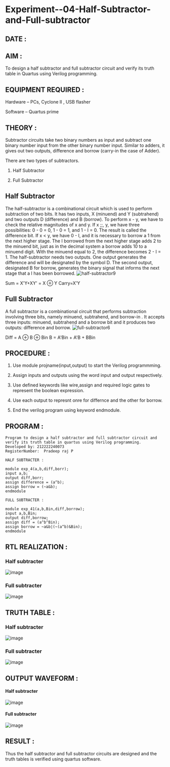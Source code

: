 # Experiment--04-Half-Subtractor-and-Full-subtractor
## DATE :
## AIM :
To design a half subtractor and full subtractor circuit and verify its truth table in Quartus using Verilog programming.

## EQUIPMENT REQUIRED :
Hardware – PCs, Cyclone II , USB flasher

Software – Quartus prime
## THEORY :
Subtractor circuits take two binary numbers as input and subtract one binary number input from the other binary number input. Similar to adders, it gives out two outputs, difference and borrow (carry-in the case of Adder). 

There are two types of subtractors.
1. Half Subtractor

2. Full Subtractor

## Half Subtractor
The half-subtractor is a combinational circuit which is used to perform subtraction of two bits. It has two inputs, X (minuend) and Y (subtrahend) and two outputs D (difference) and B (borrow). To perform x - y, we have to check the relative magnitudes of x and y. If x ;;, y, we have three possibilities: 0 - 0 = 0, 1 - 0 = 1, and 1 - I = 0. The result is called the difference bit. If x < y, we have 0 - I, and it is necessary to borrow a 1 from the next higher stage. The I borrowed from the next higher stage adds 2 to the minuend bit, just as in the decimal system a borrow adds 10 to a minuend digit. With the minuend equal to 2, the difference becomes 2 - I = 1. The half-subtractor needs two outputs. One output generates the difference and will be designated by the symbol D. The second output, designated B for borrow, generates the binary signal that informs the next stage that a I has been borrowed.
![half-subtractor9](https://user-images.githubusercontent.com/36288975/166112538-58c3bc7c-ee5d-4e6a-ac8d-8e8328efe27a.png)


Sum = X'Y+XY' = X ⊕ Y
Carry=X'Y

## Full Subtractor
A full subtractor is a combinational circuit that performs subtraction involving three bits, namely minuend, subtrahend, and borrow-in . It accepts three inputs: minuend, subtrahend and a borrow bit and it produces two outputs: difference and borrow. 
![full-subtractor6](https://user-images.githubusercontent.com/36288975/166112541-24c68359-3de8-4674-ae22-8272ffc385ed.png)


Diff = A ⊕ B ⊕ Bin B = A'Bin + A'B + BBin

## PROCEDURE :
1. Use module projname(input,output) to start the Verilog programmming.

2. Assign inputs and outputs using the word input and output respectively.

3. Use defined keywords like wire,assign and required logic gates to represent the boolean expression.

4. Use each output to represnt onre for differnce and the other for borrow.

5. End the verilog program using keyword endmodule.

## PROGRAM :
```
Program to design a half subtractor and full subtractor circuit and verify its truth table in quartus using Verilog programming.
Developed by: 212222240073
RegisterNumber:  Pradeep raj P

HALF SUBTRACTER :

module exp_4(a,b,diff,borr);
input a,b;
output diff,borr;
assign difference = (a^b);
assign borrow = (~a&b);
endmodule

FULL SUBTRACTER :

module exp_41(a,b,Bin,diff,borrow);
input a,b,Bin;
output diff,borrow;
assign diff = (a^b^Bin);
assign borrow = ~a&b|(~(a^b)&Bin);
endmodule

```

##  RTL REALIZATION :

### Half subtracter
![image](https://github.com/Pradeeppachiyappan/Experiment--03-Half-Subtractor-and-Full-subtractor/assets/118707347/b9b09e81-0c54-4a4a-aa03-330dc6bcdabd)

### Full subtracter
![image](https://github.com/Pradeeppachiyappan/Experiment--03-Half-Subtractor-and-Full-subtractor/assets/118707347/5d73dda5-c766-403b-8c94-909307b30e63)

## TRUTH TABLE :
### Half subtracter
![image](https://github.com/Pradeeppachiyappan/Experiment--03-Half-Subtractor-and-Full-subtractor/assets/118707347/284bd523-6e27-4433-9a99-ff6886f83ae1)

### Full subtracter
![image](https://github.com/Pradeeppachiyappan/Experiment--03-Half-Subtractor-and-Full-subtractor/assets/118707347/8a36177f-9ed6-417b-a5fd-7d692d262665)

## OUTPUT WAVEFORM :

#### Half subtracter
![image](https://github.com/Pradeeppachiyappan/Experiment--03-Half-Subtractor-and-Full-subtractor/assets/118707347/f297c0f9-60a4-410f-88af-cdb5bd89413d)

#### Full subtracter
![image](https://github.com/Pradeeppachiyappan/Experiment--03-Half-Subtractor-and-Full-subtractor/assets/118707347/d6087300-9885-4b94-92c4-9676f36acbb8)

## RESULT :
Thus the half subtractor and full subtractor circuits are designed and the truth tables is verified using quartus software.

